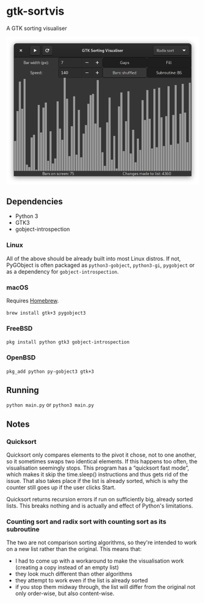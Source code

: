 # gtk-sortvis
A GTK sorting visualiser

![Screenshot](screenshot.png)

## Dependencies
* Python 3
* GTK3
* gobject-introspection
### Linux
All of the above should be already built into most Linux distros. If not, PyGObject is often packaged as `python3-gobject`, `python3-gi`, `pygobject` or as a dependency for `gobject-introspection`.
### macOS
Requires [Homebrew](https://brew.sh).

`brew install gtk+3 pygobject3`
### FreeBSD
`pkg install python gtk3 gobject-introspection`
### OpenBSD
`pkg_add python py-gobject3 gtk+3`

## Running
`python main.py`
or
`python3 main.py`

## Notes
### Quicksort
Quicksort only compares elements to the pivot it chose, not to one another, so it sometimes swaps two identical elements. If this happens too often, the visualisation seemingly stops. This program has a “quicksort fast mode”, which makes it skip the time.sleep() instructions and thus gets rid of the issue. That also takes place if the list is already sorted, which is why the counter still goes up if the user clicks Start.

Quicksort returns recursion errors if run on sufficiently big, already sorted lists. This breaks nothing and is actually and effect of Python's limitations.
### Counting sort and radix sort with counting sort as its subroutine
The two are not comparison sorting algorithms, so they're intended to work on a new list rather than the original. This means that:
* I had to come up with a workaround to make the visualisation work (creating a copy instead of an empty list)
* they look much different than other algorithms
* they attempt to work even if the list is already sorted
* if you stop them midway through, the list will differ from the original not only order-wise, but also content-wise.
